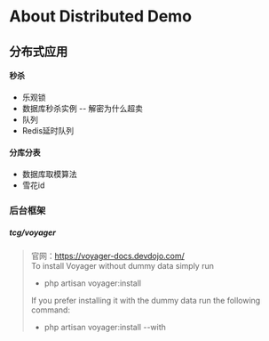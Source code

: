 # About Distributed Demo
## 分布式应用
#### 秒杀
- 乐观锁 
- 数据库秒杀实例 -- 解密为什么超卖
- 队列
- Redis延时队列


#### 分库分表
- 数据库取模算法
- 雪花id


### 后台框架
##### tcg/voyager

> 官网：https://voyager-docs.devdojo.com/  
> To install Voyager without dummy data simply run  
> - php artisan voyager:install  
>
> If you prefer installing it with the dummy data run the following command:   
> - php artisan voyager:install --with   

